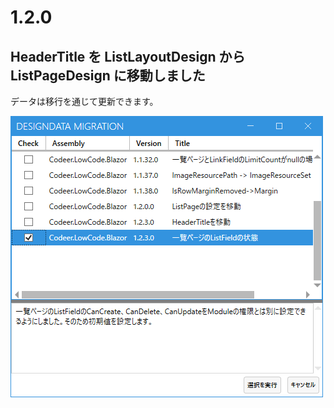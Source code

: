 # 1.2.0

## HeaderTitle を ListLayoutDesign から ListPageDesign に移動しました
データは移行を通じて更新できます。

![マイグレーション](images/1.2.3/1.png)
